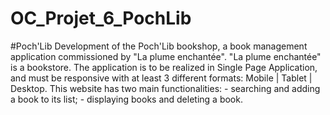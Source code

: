 # OC_Projet_6_PochLib
#Poch'Lib  Development of the Poch'Lib bookshop, a book management application commissioned by "La plume enchantée".  "La plume enchantée" is a bookstore. The application is to be realized in Single Page Application, and must be responsive with at least 3 different formats:   Mobile | Tablet | Desktop.   This website has two main functionalities:  - searching and adding a book to its list;  - displaying books and deleting a book.
